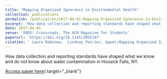 ```yaml
---
title: "Mapping Organized Ignorance in Environmental Health"
collection: publications
permalink: /publication/2017-04-01-Mapping-Organized-Ignorance-in-Environmental-Health
excerpt: 'How data collection and reporting standards have shaped what we know and do not know about water contamination in Hoosick Falls, NY.'
date: 2017-04-01
venue: 'XRDS: Crossroads, The ACM Magazine for Students'
paperurl: 'https://doi.org/10.1145/3055147'
citation: ' Laura Rabinow,  Lindsay Poirier, &quot;Mapping Organized Ignorance in Environmental Health.&quot; XRDS: Crossroads, The ACM Magazine for Students, 2017.'
---
```

How data collection and reporting standards have shaped what we know and do not know about water contamination in Hoosick Falls, NY.

[Access paper here](https://doi.org/10.1145/3055147){:target="_blank"}
